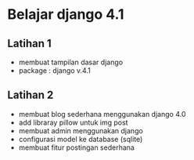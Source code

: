 # Belajar django 4.1

## Latihan 1
* membuat tampilan dasar django
* package : django v.4.1

## Latihan 2
* membuat blog sederhana menggunakan django 4.0
* add libraray pillow untuk img post
* membuat admin menggunakan django
* configurasi model ke database (sqlite)
* membuat fitur postingan sederhana


